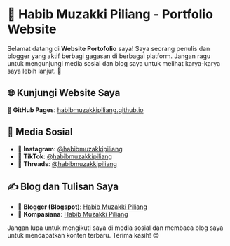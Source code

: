 # 📌 Habib Muzakki Piliang - Portfolio Website

Selamat datang di **Website Portofolio** saya! Saya seorang penulis dan blogger yang aktif berbagi gagasan di berbagai platform. Jangan ragu untuk mengunjungi media sosial dan blog saya untuk melihat karya-karya saya lebih lanjut. 🚀

## 🌐 Kunjungi Website Saya

🔗 **GitHub Pages**: [habibmuzakkipiliang.github.io](https://habibmuzakkipiliang.github.io)

## 📱 Media Sosial

- 📸 **Instagram**: [@habibmuzakkipiliang](https://www.instagram.com/habib_muzakki_piliang/)
- 🎵 **TikTok**: [@habibmuzakkipiliang](https://www.tiktok.com/@habib_muzakki_piliang22)
- 🧵 **Threads**: [@habibmuzakkipiliang](https://www.threads.net/@habib_muzakki_piliang)

## ✍️ Blog dan Tulisan Saya

- 📝 **Blogger (Blogspot)**: [Habib Muzakki Piliang](https://habibmuzakkipiliang.blogspot.com/)
- 📰 **Kompasiana**: [Habib Muzakki Piliang](https://www.kompasiana.com/habibmuzakki3305)

Jangan lupa untuk mengikuti saya di media sosial dan membaca blog saya untuk mendapatkan konten terbaru. Terima kasih! 😊
